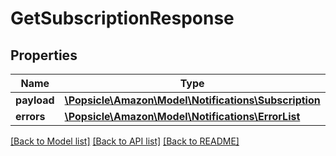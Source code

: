 # GetSubscriptionResponse

## Properties
Name | Type | Description | Notes
------------ | ------------- | ------------- | -------------
**payload** | [**\Popsicle\Amazon\Model\Notifications\Subscription**](Subscription.md) |  | [optional] 
**errors** | [**\Popsicle\Amazon\Model\Notifications\ErrorList**](ErrorList.md) |  | [optional] 

[[Back to Model list]](../../README.md#documentation-for-models) [[Back to API list]](../../README.md#documentation-for-api-endpoints) [[Back to README]](../../README.md)

